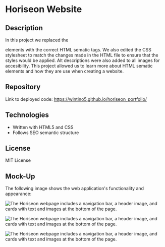 # Horiseon Website

## Description

In this project we replaced the <div> elements with the correct HTML sematic tags. We also edited the CSS stylesheet to match the changes made in the HTML file to ensure that the styles would be applied. Alt descriptions were also added to all images for accesibility. This project allowed us to learn more about HTML sematic elements and how they are use when creating a website.

## Repository

Link to deployed code: https://wintino5.github.io/horiseon_portfolio/

## Technologies

- Written with HTML5 and CSS
- Follows SEO semantic structure

## License

MIT License

## Mock-Up

The following image shows the web application's functionality and appearance:

![The Horiseon webpage includes a navigation bar, a header image, and cards with text and images at the bottom of the page.](./assets/images/horiseon_portfolio_page1.png)

![The Horiseon webpage includes a navigation bar, a header image, and cards with text and images at the bottom of the page.](./assets/images/horiseon_portfolio_page2.png)

![The Horiseon webpage includes a navigation bar, a header image, and cards with text and images at the bottom of the page.](./assets/images/horiseon_portfolio_page3.png)
